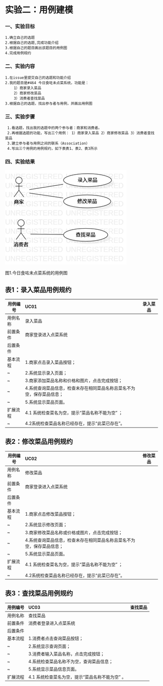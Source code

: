 # 实验二：用例建模

### 一、实验目标
    1.确立自己的选题
    2.根据自己的选题,完成功能介绍
    3.根据自己的题目画出该题目的用例图
    4.完成用例规约
    

### 二、实验内容
    1.在issue里提交自己的选题和功能介绍
    2.我的题目是#464 今日食咗未点菜系统，功能是：
        1）商家录入菜品
        2）商家修改菜品
        3）消费者查找菜品
    3.根据自己的选题，找出参与者与用例，并画出用例图
       
 ### 三、实验步骤
     1.看选题，找出我的选题中的两个参与者：商家和消费者。
     2.再根据选题的功能，写出三个用例： 1）商家录入菜品 2）商家修改菜品 3）消费者查找菜品
     3.建立参与者与用例之间的联系（Association）
     4.写出三个用例的用例规约，如下表表1、表2、表3所示

### 四、实验结果

![用例图3](./Lab2_UseCaseDiagram3.jpg)
  
  
    
  
  图1.今日食咗未点菜系统的用例图


## 表1：录入菜品用例规约  

用例编号  | UC01 | 录入菜品  
-|:-|-  
用例名称  | 录入菜品  |   
前置条件  | 商家登录进入点菜系统     |  
后置条件  |      |   
基本流程  | 1.商家点击录入菜品按钮；  |  
~| 2.系统显示录入页面；  |   
~| 3.商家添加菜品名称和价格和图片，点击完成按钮；   |   
~| 4.系统查询菜品信息，检查未存在相同菜品名称且菜名不为空，保存菜品信息；   |   
~| 5.系统显示菜品页面。   |  
扩展流程  | 4.1 系统检查菜名为空，提示“菜品名称不能为空” ；  |    
~| 4.2系统检查菜品名称已经存在，提示“此菜已存在”。 |  


## 表2：修改菜品用例规约  

用例编号  | UC02 | 修改菜品  
-|:-|-  
用例名称  | 修改菜品  |   
前置条件  | 商家登录进入点菜系统     |  
后置条件  |      |    
基本流程  | 1.商家点击修改菜品按钮；  |
~| 2.系统显示修改页面；  |   
~| 3.商家修改菜品名称或价格或图片，点击完成按钮；   |   
~| 4.系统查询菜品信息，检查未存在相同菜品名称且菜名不为空，保存菜品信息；  |   
~| 5.系统显示菜品页面。   |  
扩展流程  | 4.1 系统检查菜名为空，提示“菜品名称不能为空” ；  |   
~| 4.2系统检查菜品名称已经存在，提示“此菜已存在”。 |  


## 表3：查找菜品用例规约  

用例编号  | UC03 | 查找菜品  
-|:-|-  
用例名称  | 查找菜品    |   
前置条件  | 消费者登录进入点菜系统     |  
后置条件  |      |    
基本流程  | 1.消费者点击查询菜品按钮；  |
~| 2.系统显示查询页面；  |   
~| 3.消费者输入菜品名称，点击完成按钮；   |   
~| 4.系统检查菜品名称不为空，查询菜品信息；  |   
~| 5.系统显示菜品信息页面。   |  
扩展流程  | 4.1 系统检查菜名为空，提示“菜品名称不能为空” 。  | 
  
 


